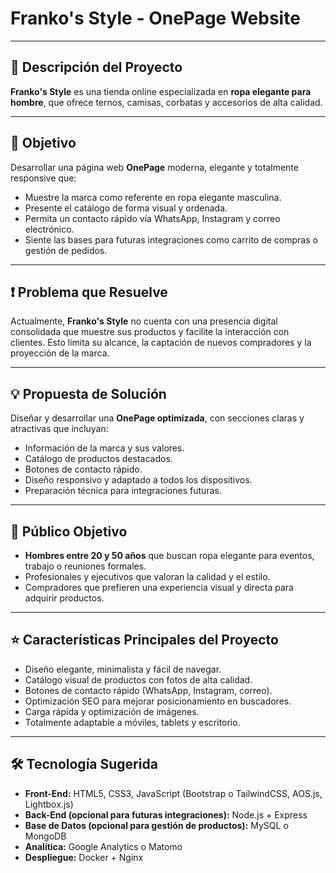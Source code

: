 
# Franko's Style - OnePage Website

---

## 📜 Descripción del Proyecto
**Franko's Style** es una tienda online especializada en **ropa elegante para hombre**, que ofrece ternos, camisas, corbatas y accesorios de alta calidad.  

---

## 🎯 Objetivo
Desarrollar una página web **OnePage** moderna, elegante y totalmente responsive que:
- Muestre la marca como referente en ropa elegante masculina.
- Presente el catálogo de forma visual y ordenada.
- Permita un contacto rápido vía WhatsApp, Instagram y correo electrónico.
- Siente las bases para futuras integraciones como carrito de compras o gestión de pedidos.

---

## ❗ Problema que Resuelve
Actualmente, **Franko's Style** no cuenta con una presencia digital consolidada que muestre sus productos y facilite la interacción con clientes. Esto limita su alcance, la captación de nuevos compradores y la proyección de la marca.

---

## 💡 Propuesta de Solución
Diseñar y desarrollar una **OnePage optimizada**, con secciones claras y atractivas que incluyan:
- Información de la marca y sus valores.
- Catálogo de productos destacados.
- Botones de contacto rápido.
- Diseño responsivo y adaptado a todos los dispositivos.
- Preparación técnica para integraciones futuras.

---

## 🎯 Público Objetivo
- **Hombres entre 20 y 50 años** que buscan ropa elegante para eventos, trabajo o reuniones formales.
- Profesionales y ejecutivos que valoran la calidad y el estilo.
- Compradores que prefieren una experiencia visual y directa para adquirir productos.

---

## ⭐ Características Principales del Proyecto
- Diseño elegante, minimalista y fácil de navegar.
- Catálogo visual de productos con fotos de alta calidad.
- Botones de contacto rápido (WhatsApp, Instagram, correo).
- Optimización SEO para mejorar posicionamiento en buscadores.
- Carga rápida y optimización de imágenes.
- Totalmente adaptable a móviles, tablets y escritorio.

---

## 🛠️ Tecnología Sugerida
- **Front-End:** HTML5, CSS3, JavaScript (Bootstrap o TailwindCSS, AOS.js, Lightbox.js)
- **Back-End (opcional para futuras integraciones):** Node.js + Express
- **Base de Datos (opcional para gestión de productos):** MySQL o MongoDB
- **Analítica:** Google Analytics o Matomo
- **Despliegue:** Docker + Nginx
